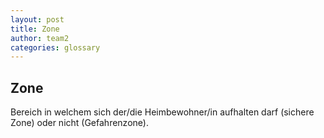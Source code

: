 ```yaml
---
layout: post
title: Zone
author: team2
categories: glossary
---
```


## Zone
Bereich in welchem sich der/die Heimbewohner/in aufhalten darf (sichere Zone) oder nicht (Gefahrenzone).
